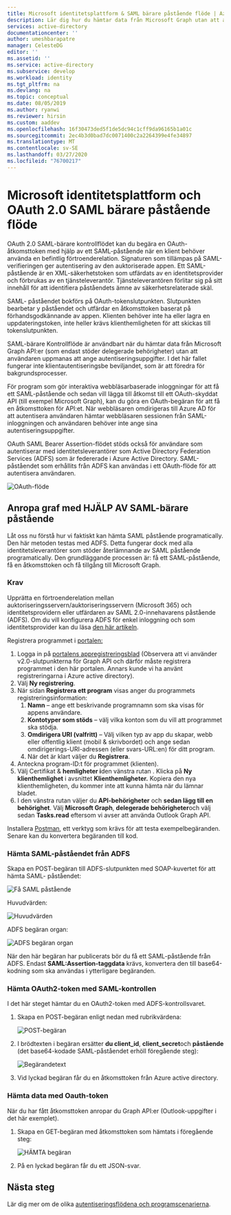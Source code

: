 ```yaml
---
title: Microsoft identitetsplattform & SAML bärare påstående flöde | Azure
description: Lär dig hur du hämtar data från Microsoft Graph utan att användaren uppmanas att ange autentiseringsuppgifter med hjälp av KONTROLLFLÖDET FÖR SAML-bärare.
services: active-directory
documentationcenter: ''
author: umeshbarapatre
manager: CelesteDG
editor: ''
ms.assetid: ''
ms.service: active-directory
ms.subservice: develop
ms.workload: identity
ms.tgt_pltfrm: na
ms.devlang: na
ms.topic: conceptual
ms.date: 08/05/2019
ms.author: ryanwi
ms.reviewer: hirsin
ms.custom: aaddev
ms.openlocfilehash: 16f30473ded5f1de5dc94c1cff9da96165b1a01c
ms.sourcegitcommit: 2ec4b3d0bad7dc0071400c2a2264399e4fe34897
ms.translationtype: MT
ms.contentlocale: sv-SE
ms.lasthandoff: 03/27/2020
ms.locfileid: "76700217"
---
```

# <a name="microsoft-identity-platform-and-oauth-20-saml-bearer-assertion-flow"></a>Microsoft identitetsplattform och OAuth 2.0 SAML bärare påstående flöde
OAuth 2.0 SAML-bärare kontrollflödet kan du begära en OAuth-åtkomsttoken med hjälp av ett SAML-påstående när en klient behöver använda en befintlig förtroenderelation. Signaturen som tillämpas på SAML-verifieringen ger autentisering av den auktoriserade appen. Ett SAML-påstående är en XML-säkerhetstoken som utfärdats av en identitetsprovider och förbrukas av en tjänsteleverantör. Tjänsteleverantören förlitar sig på sitt innehåll för att identifiera påståendets ämne av säkerhetsrelaterade skäl.

SAML- påståendet bokförs på OAuth-tokenslutpunkten.  Slutpunkten bearbetar y påståendet och utfärdar en åtkomsttoken baserat på förhandsgodkännande av appen. Klienten behöver inte ha eller lagra en uppdateringstoken, inte heller krävs klienthemligheten för att skickas till tokenslutpunkten.

SAML-bärare Kontrollflöde är användbart när du hämtar data från Microsoft Graph API:er (som endast stöder delegerade behörigheter) utan att användaren uppmanas att ange autentiseringsuppgifter. I det här fallet fungerar inte klientautentiseringsbe beviljandet, som är att föredra för bakgrundsprocesser.

För program som gör interaktiva webbläsarbaserade inloggningar för att få ett SAML-påstående och sedan vill lägga till åtkomst till ett OAuth-skyddat API (till exempel Microsoft Graph), kan du göra en OAuth-begäran för att få en åtkomsttoken för API:et. När webbläsaren omdirigeras till Azure AD för att autentisera användaren hämtar webbläsaren sessionen från SAML-inloggningen och användaren behöver inte ange sina autentiseringsuppgifter.

OAuth SAML Bearer Assertion-flödet stöds också för användare som autentiserar med identitetsleverantörer som Active Directory Federation Services (ADFS) som är federerade i Azure Active Directory.  SAML-påståendet som erhållits från ADFS kan användas i ett OAuth-flöde för att autentisera användaren.

![OAuth-flöde](./media/v2-saml-bearer-assertion/1.png)

## <a name="call-graph-using-saml-bearer-assertion"></a>Anropa graf med HJÄLP AV SAML-bärare påstående
Låt oss nu förstå hur vi faktiskt kan hämta SAML påstående programatically. Den här metoden testas med ADFS. Detta fungerar dock med alla identitetsleverantörer som stöder återlämnande av SAML påstående programatically. Den grundläggande processen är: få ett SAML-påstående, få en åtkomsttoken och få tillgång till Microsoft Graph.

### <a name="prerequisites"></a>Krav

Upprätta en förtroenderelation mellan auktoriseringsservern/auktoriseringsservern (Microsoft 365) och identitetsprovidern eller utfärdaren av SAML 2.0-innehavarens påstående (ADFS). Om du vill konfigurera ADFS för enkel inloggning och som identitetsprovider kan du läsa [den här artikeln](https://blogs.technet.microsoft.com/canitpro/2015/09/11/step-by-step-setting-up-ad-fs-and-enabling-single-sign-on-to-office-365/).

Registrera programmet i [portalen:](https://ms.portal.azure.com/#blade/Microsoft_AAD_RegisteredApps/ApplicationsListBlade)
1. Logga in på [portalens appregistreringsblad](https://ms.portal.azure.com/#blade/Microsoft_AAD_RegisteredApps/ApplicationsListBlade) (Observera att vi använder v2.0-slutpunkterna för Graph API och därför måste registrera programmet i den här portalen. Annars kunde vi ha använt registreringarna i Azure active directory). 
1. Välj **Ny registrering**.
1. När sidan **Registrera ett program** visas anger du programmets registreringsinformation: 
    1. **Namn** – ange ett beskrivande programnamn som ska visas för appens användare.
    1. **Kontotyper som stöds** – välj vilka konton som du vill att programmet ska stödja.
    1. **Omdirigera URI (valfritt)** – Välj vilken typ av app du skapar, webb eller offentlig klient (mobil & skrivbordet) och ange sedan omdirigerings-URI-adressen (eller svars-URL:en) för ditt program.
    1. När det är klart väljer du **Registrera**.
1. Anteckna program-ID:t för programmet (klienten).
1. Välj Certifikat & **hemligheter i**den vänstra rutan . Klicka på **Ny klienthemlighet** i avsnittet **Klienthemligheter.** Kopiera den nya klienthemligheten, du kommer inte att kunna hämta när du lämnar bladet.
1. I den vänstra rutan väljer du **API-behörigheter** och **sedan lägg till en behörighet**. Välj **Microsoft Graph**, **delegerade behörigheter**och välj sedan **Tasks.read** eftersom vi avser att använda Outlook Graph API. 

Installera [Postman](https://www.getpostman.com/), ett verktyg som krävs för att testa exempelbegäranden.  Senare kan du konvertera begäranden till kod.

### <a name="get-the-saml-assertion-from-adfs"></a>Hämta SAML-påståendet från ADFS
Skapa en POST-begäran till ADFS-slutpunkten med SOAP-kuvertet för att hämta SAML- påståendet:

![Få SAML påstående](./media/v2-saml-bearer-assertion/2.png)

Huvudvärden:

![Huvudvärden](./media/v2-saml-bearer-assertion/3.png)

ADFS begäran organ:

![ADFS begäran organ](./media/v2-saml-bearer-assertion/4.png)

När den här begäran har publicerats bör du få ett SAML-påstående från ADFS. Endast **SAML:Assertion-taggdata** krävs, konvertera den till base64-kodning som ska användas i ytterligare begäranden.

### <a name="get-the-oauth2-token-using-the-saml-assertion"></a>Hämta OAuth2-token med SAML-kontrollen 
I det här steget hämtar du en OAuth2-token med ADFS-kontrollsvaret.

1. Skapa en POST-begäran enligt nedan med rubrikvärdena:

    ![POST-begäran](./media/v2-saml-bearer-assertion/5.png)
1. I brödtexten i begäran ersätter **du client_id**, **client_secret**och **påstående** (det base64-kodade SAML-påståendet erhöll föregående steg):

    ![Begärandetext](./media/v2-saml-bearer-assertion/6.png)
1. Vid lyckad begäran får du en åtkomsttoken från Azure active directory.

### <a name="get-the-data-with-the-oauth-token"></a>Hämta data med Oauth-token

När du har fått åtkomsttoken anropar du Graph API:er (Outlook-uppgifter i det här exemplet). 

1. Skapa en GET-begäran med åtkomsttoken som hämtats i föregående steg:

    ![HÄMTA begäran](./media/v2-saml-bearer-assertion/7.png)

1. På en lyckad begäran får du ett JSON-svar.

## <a name="next-steps"></a>Nästa steg

Lär dig mer om de olika [autentiseringsflödena och programscenarierna](authentication-flows-app-scenarios.md).